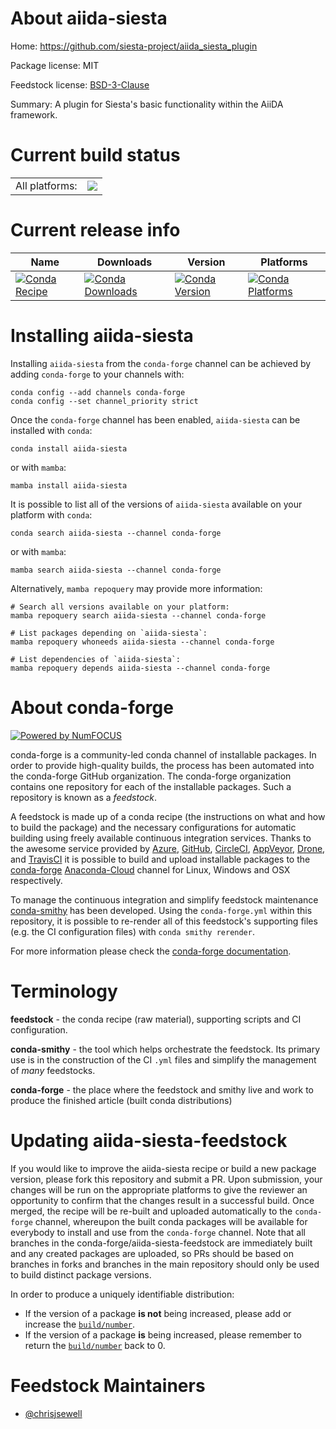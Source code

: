 About aiida-siesta
==================

Home: https://github.com/siesta-project/aiida_siesta_plugin

Package license: MIT

Feedstock license: [BSD-3-Clause](https://github.com/conda-forge/aiida-siesta-feedstock/blob/main/LICENSE.txt)

Summary: A plugin for Siesta's basic functionality within the AiiDA framework.

Current build status
====================


<table><tr><td>All platforms:</td>
    <td>
      <a href="https://dev.azure.com/conda-forge/feedstock-builds/_build/latest?definitionId=16677&branchName=main">
        <img src="https://dev.azure.com/conda-forge/feedstock-builds/_apis/build/status/aiida-siesta-feedstock?branchName=main">
      </a>
    </td>
  </tr>
</table>

Current release info
====================

| Name | Downloads | Version | Platforms |
| --- | --- | --- | --- |
| [![Conda Recipe](https://img.shields.io/badge/recipe-aiida--siesta-green.svg)](https://anaconda.org/conda-forge/aiida-siesta) | [![Conda Downloads](https://img.shields.io/conda/dn/conda-forge/aiida-siesta.svg)](https://anaconda.org/conda-forge/aiida-siesta) | [![Conda Version](https://img.shields.io/conda/vn/conda-forge/aiida-siesta.svg)](https://anaconda.org/conda-forge/aiida-siesta) | [![Conda Platforms](https://img.shields.io/conda/pn/conda-forge/aiida-siesta.svg)](https://anaconda.org/conda-forge/aiida-siesta) |

Installing aiida-siesta
=======================

Installing `aiida-siesta` from the `conda-forge` channel can be achieved by adding `conda-forge` to your channels with:

```
conda config --add channels conda-forge
conda config --set channel_priority strict
```

Once the `conda-forge` channel has been enabled, `aiida-siesta` can be installed with `conda`:

```
conda install aiida-siesta
```

or with `mamba`:

```
mamba install aiida-siesta
```

It is possible to list all of the versions of `aiida-siesta` available on your platform with `conda`:

```
conda search aiida-siesta --channel conda-forge
```

or with `mamba`:

```
mamba search aiida-siesta --channel conda-forge
```

Alternatively, `mamba repoquery` may provide more information:

```
# Search all versions available on your platform:
mamba repoquery search aiida-siesta --channel conda-forge

# List packages depending on `aiida-siesta`:
mamba repoquery whoneeds aiida-siesta --channel conda-forge

# List dependencies of `aiida-siesta`:
mamba repoquery depends aiida-siesta --channel conda-forge
```


About conda-forge
=================

[![Powered by
NumFOCUS](https://img.shields.io/badge/powered%20by-NumFOCUS-orange.svg?style=flat&colorA=E1523D&colorB=007D8A)](https://numfocus.org)

conda-forge is a community-led conda channel of installable packages.
In order to provide high-quality builds, the process has been automated into the
conda-forge GitHub organization. The conda-forge organization contains one repository
for each of the installable packages. Such a repository is known as a *feedstock*.

A feedstock is made up of a conda recipe (the instructions on what and how to build
the package) and the necessary configurations for automatic building using freely
available continuous integration services. Thanks to the awesome service provided by
[Azure](https://azure.microsoft.com/en-us/services/devops/), [GitHub](https://github.com/),
[CircleCI](https://circleci.com/), [AppVeyor](https://www.appveyor.com/),
[Drone](https://cloud.drone.io/welcome), and [TravisCI](https://travis-ci.com/)
it is possible to build and upload installable packages to the
[conda-forge](https://anaconda.org/conda-forge) [Anaconda-Cloud](https://anaconda.org/)
channel for Linux, Windows and OSX respectively.

To manage the continuous integration and simplify feedstock maintenance
[conda-smithy](https://github.com/conda-forge/conda-smithy) has been developed.
Using the ``conda-forge.yml`` within this repository, it is possible to re-render all of
this feedstock's supporting files (e.g. the CI configuration files) with ``conda smithy rerender``.

For more information please check the [conda-forge documentation](https://conda-forge.org/docs/).

Terminology
===========

**feedstock** - the conda recipe (raw material), supporting scripts and CI configuration.

**conda-smithy** - the tool which helps orchestrate the feedstock.
                   Its primary use is in the construction of the CI ``.yml`` files
                   and simplify the management of *many* feedstocks.

**conda-forge** - the place where the feedstock and smithy live and work to
                  produce the finished article (built conda distributions)


Updating aiida-siesta-feedstock
===============================

If you would like to improve the aiida-siesta recipe or build a new
package version, please fork this repository and submit a PR. Upon submission,
your changes will be run on the appropriate platforms to give the reviewer an
opportunity to confirm that the changes result in a successful build. Once
merged, the recipe will be re-built and uploaded automatically to the
`conda-forge` channel, whereupon the built conda packages will be available for
everybody to install and use from the `conda-forge` channel.
Note that all branches in the conda-forge/aiida-siesta-feedstock are
immediately built and any created packages are uploaded, so PRs should be based
on branches in forks and branches in the main repository should only be used to
build distinct package versions.

In order to produce a uniquely identifiable distribution:
 * If the version of a package **is not** being increased, please add or increase
   the [``build/number``](https://docs.conda.io/projects/conda-build/en/latest/resources/define-metadata.html#build-number-and-string).
 * If the version of a package **is** being increased, please remember to return
   the [``build/number``](https://docs.conda.io/projects/conda-build/en/latest/resources/define-metadata.html#build-number-and-string)
   back to 0.

Feedstock Maintainers
=====================

* [@chrisjsewell](https://github.com/chrisjsewell/)

